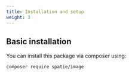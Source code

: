 ```yaml
---
title: Installation and setup
weight: 3
---
```


## Basic installation

You can install this package via composer using:

``` bash
composer require spatie/image
```
